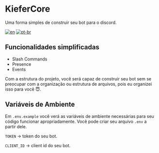 # KieferCore

Uma forma simples de construir seu bot para o discord.

[![en](https://img.shields.io/badge/lang-en-red.svg)](https://github.com/gabrieldasnevespinheiro/kiefercore/blob/main/README.md)
[![pt-br](https://img.shields.io/badge/lang-pt--br-green.svg)](https://github.com/gabrieldasnevespinheiro/kiefercore/blob/main/README.pt-br.md)

## Funcionalidades simplificadas

- Slash Commands
- Presence
- Events
<p>Com a estrutura do projeto, você será capaz de construir seu bot sem se preocupar com a organização ou estrutura de arquivos, pois eu organizei isso para você 😇.</p>

## Variáveis de Ambiente

Em `.env.example` você verá as variáveis de ambiente necessárias para seu código funcionar apropriadamente. Você pode criar seu arquivo `.env` a partir dele.

`TOKEN` → token do seu bot.

`CLIENT_ID` → client id do seu bot.